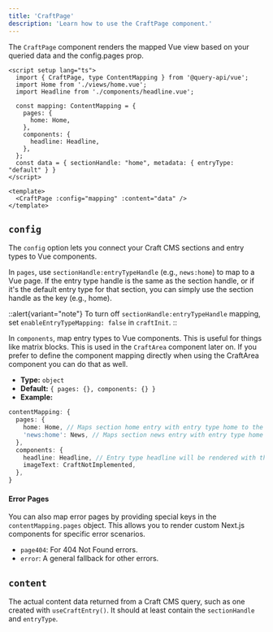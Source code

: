 ```yaml
---
title: 'CraftPage'
description: 'Learn how to use the CraftPage component.'
---
```


The `CraftPage` component renders the mapped Vue view based on your queried data and the config.pages prop.

```vue
<script setup lang="ts">
  import { CraftPage, type ContentMapping } from '@query-api/vue';
  import Home from './views/home.vue';
  import Headline from './components/headline.vue';

  const mapping: ContentMapping = {
    pages: {
      home: Home,
    },
    components: {
      headline: Headline,
    },
  };
  const data = { sectionHandle: "home", metadata: { entryType: "default" } }
</script>

<template>
  <CraftPage :config="mapping" :content="data" />
</template>
```

## `config`
The `config` option lets you connect your Craft CMS sections and entry types to Vue components.

In `pages`, use `sectionHandle:entryTypeHandle` (e.g., `news:home`) to map to a Vue page. If the entry type handle is the same as the section handle, or if it's the default entry type for that section, you can simply use the section handle as the key (e.g., home).

::alert{variant="note"}
  To turn off `sectionHandle:entryTypeHandle` mapping, set `enableEntryTypeMapping: false` in `craftInit`.
::

In `components`, map entry types to Vue components. This is useful for things like matrix blocks. This is used in the `CraftArea` component later on. 
If you prefer to define the component mapping directly when using the CraftArea component you can do that as well.

- **Type:** `object`
- **Default:** `{ pages: {}, components: {} }`
- **Example:**
```ts
contentMapping: {
  pages: {
    home: Home, // Maps section home entry with entry type home to the Home component.
    'news:home': News, // Maps section news entry with entry type home to the News component.
  },
  components: {
    headline: Headline, // Entry type headline will be rendered with the Headline component.
    imageText: CraftNotImplemented,
  },
}
```

#### Error Pages
You can also map error pages by providing special keys in the `contentMapping.pages` object. This allows you to render custom Next.js components for specific error scenarios.
- `page404`: For 404 Not Found errors.
- `error`: A general fallback for other errors.

## `content`

The actual content data returned from a Craft CMS query, such as one created with `useCraftEntry()`. It should at least contain the `sectionHandle` and `entryType`.